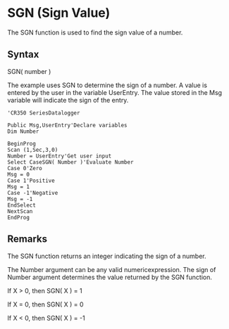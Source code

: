 # SGN (Sign Value)

The SGN function is used to find the sign value of a number.

## Syntax

SGN( number )

The example uses SGN to determine the sign of a number. A value is entered by the user in the variable UserEntry. The value stored in the Msg variable will indicate the sign of the entry.

```
'CR350 SeriesDatalogger

Public Msg,UserEntry'Declare variables
Dim Number

BeginProg
Scan (1,Sec,3,0)
Number = UserEntry'Get user input
Select CaseSGN( Number )'Evaluate Number
Case 0'Zero
Msg = 0
Case 1'Positive
Msg = 1
Case -1'Negative
Msg = -1
EndSelect
NextScan
EndProg
```

## Remarks

The SGN function returns an integer indicating the sign of a number.

The Number argument can be any valid numericexpression. The sign of Number argument determines the value returned by the SGN function.

If X > 0, then SGN( X ) = 1

If X = 0, then SGN( X ) = 0

If X < 0, then SGN( X ) = -1
